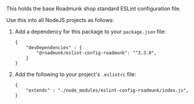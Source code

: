This holds the base Roadmunk shop standard ESLint configuration file.

Use this into all NodeJS projects as follows:

1. Add a dependency for this package to your `package.json` file:
	```
	{
		"devDependencies" : {
			"@roadmunk/eslint-config-roadmunk": "^3.3.0",
		}
	}
	```

1. Add the following to your project's `.eslintrc` file:
	```
	{
		"extends" : "./node_modules/eslint-config-roadmunk/index.js",
	}
	```

